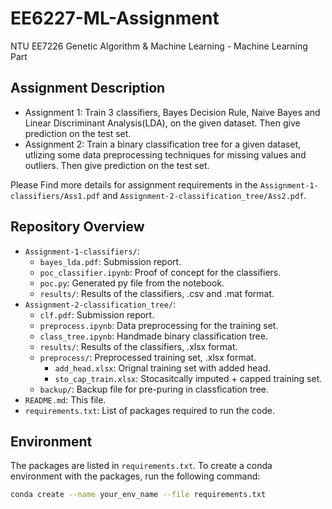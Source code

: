 # EE6227-ML-Assignment
NTU EE7226 Genetic Algorithm & Machine Learning - Machine Learning Part 

## Assignment Description
- Assignment 1: Train 3 classifiers, Bayes Decision Rule, Naive Bayes and Linear Discriminant Analysis(LDA), on the given dataset. Then give prediction on the test set.
- Assignment 2: Train a binary classification tree for a given dataset, utlizing some data preprocessing techniques for missing values and outliers. Then give prediction on the test set.

Please Find more details for assignment requirements in the `Assignment-1-classifiers/Ass1.pdf` and `Assignment-2-classification_tree/Ass2.pdf`.

## Repository Overview

- `Assignment-1-classifiers/`: 
  - `bayes_lda.pdf`: Submission report.
  - `poc_classifier.ipynb`: Proof of concept for the classifiers.
  - `poc.py`: Generated py file from the notebook.
  - `results/`: Results of the classifiers, .csv and .mat format.
- `Assignment-2-classification_tree/`: 
  - `clf.pdf`: Submission report.
  - `preprocess.ipynb`: Data preprocessing for the training set.
  - `class_tree.ipynb`: Handmade binary classification tree.
  - `results/`: Results of the classifiers, .xlsx format.
  - `preprocess/`: Preprocessed training set, .xlsx format.
    - `add_head.xlsx`: Orignal training set with added head.
    - `sto_cap_train.xlsx`: Stocasitcally imputed + capped training set.
  - `backup/`: Backup file for pre-puring in classfication tree.
- `README.md`: This file.
- `requirements.txt`: List of packages required to run the code.

## Environment

The packages are listed in `requirements.txt`. To create a conda environment with the packages, run the following command:
```bash
conda create --name your_env_name --file requirements.txt
```
